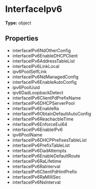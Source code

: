 # InterfaceIpv6


**Type:** object

## Properties
* interfaceIPv6NdOtherConfig
* interfaceIPv6EnableDHCPClient
* interfaceIPv6AddressTableList
* interfaceIPv6LinkLocal
* ipv6PoolSelfLink
* interfaceIPv6NdManagedConfig
* interfaceIPv6EnableAutoConfig
* ipv6PoolUuid
* ipv6DadLoopbackDetect
* interfaceIPv6ClientPdPrefixName
* interfaceIPv6DHCPServerPool
* interfaceIPv6EnableRa
* interfaceIPv6ObtainDefaultAutoConfig
* interfaceIPv6ReachacbleTime
* interfaceIPv6EnforceEui64
* interfaceIPv6EnableIPv6
* ipv6PoolName
* interfaceIPv6DHCPPrefixesTableList
* interfaceIPv6PrefixTableList
* interfaceIPv6DadAttempts
* interfaceIPv6EnableDefaultRoute
* interfaceIPv6RaLifetime
* interfaceIPv6RaInterval
* interfaceIPv6ClientPdHintPrefix
* interfaceIPv6RaMilliSec
* interfaceIPv6NsInterval
